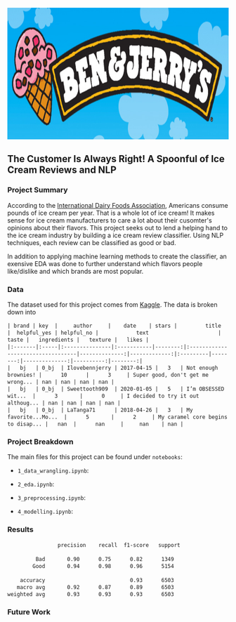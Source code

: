 <p align="center">
  <img src="./images/ben_jerry.jpeg"  width="850" height="300">
</p>

## The Customer Is Always Right! A Spoonful of Ice Cream Reviews and NLP

### Project Summary
According to the [International Dairy Foods Association](https://www.idfa.org/ice-cream-sales-trends), Americans consume pounds of ice cream per year. That is a whole lot of ice cream! It makes sense for ice cream manufacturers to care a lot about their cusomter's opinions about their flavors. This project seeks out to lend a helping hand to the ice cream industry by building a ice cream review classifier. Using NLP techniques, each review can be classified as good or bad.

In addition to applying machine learning methods to create the classifier, an exensive EDA was done to further understand which flavors people like/dislike and which brands are most popular.

### Data
The dataset used for this project comes from [Kaggle](https://www.kaggle.com/tysonpo/ice-cream-dataset). The data is broken down into 

```
| brand | key  |     author     |    date    | stars |         title        |  helpful_yes | helpful_no |            text                      |  taste |   ingredients |   texture |   likes |
|:-------|:-----|:---------------|:-----------|--------:|:----------------------------------|--------------:|-------------:|:---------|--------:|--------------:|----------:|--------:|
|   bj   | 0_bj  | Ilovebennjerry | 2017-04-15 |   3   | Not enough brownies! |      10      |      3     | Super good, don't get me wrong... | nan | nan | nan | nan |
|   bj   | 0_bj  | Sweettooth909  | 2020-01-05 |   5   | I’m OBSESSED wit...  |      3       |      0     | I decided to try it out althoug... | nan | nan | nan | nan |
|   bj   | 0_bj  | LaTanga71      | 2018-04-26 |   3   | My favorite...Mo...  |      5       |      2     | My caramel core begins to disap... |   nan  |      nan     |     nan    | nan |
```


### Project Breakdown
The main files for this project can be found under `notebooks`:

- `1_data_wrangling.ipynb`: 
   
- `2_eda.ipynb`:

- `3_preprocessing.ipynb`:

- `4_modelling.ipynb`:

### Results

```
                precision    recall  f1-score   support

         Bad       0.90      0.75      0.82      1349
        Good       0.94      0.98      0.96      5154

    accuracy                           0.93      6503
   macro avg       0.92      0.87      0.89      6503
weighted avg       0.93      0.93      0.93      6503
```

### Future Work
